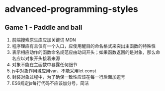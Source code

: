 # advanced-programming-styles

## Game 1 - Paddle and ball
1. 前端搜索原生库应加关键词 MDN
2. 程序理应有且仅有一个入口，应使用醒目的命名格式来突出主函数的特殊性
3. 表示相应动作的函数命名规范应由动词开头；如果函数返回的是对象，那么命名应以对象开头接着来源
4. 对象不能在主函数中暴露任何细节
5. js中对象作用域应用var，不能采用let const
6. 封装对象过程中，为了确保一致性应该在每一行后面加逗号
7. ES6规定js每行代码不应该加分号，简洁